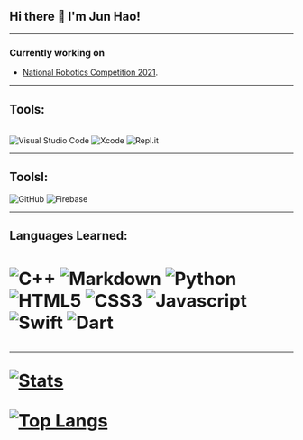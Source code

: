 ## Hi there 👋 I'm Jun Hao!
-----

### Currently working on 
- [National Robotics Competition 2021](https://github.com/JunHao28/NRC2021).
-----
**<h2>Tools:</h2>** <br>
![Visual Studio Code](https://img.shields.io/badge/Visual%20Studio%20Code-0078d7.svg?style=for-the-badge&logo=visual-studio-code&logoColor=white) ![Xcode](https://img.shields.io/badge/Xcode-007ACC?style=for-the-badge&logo=Xcode&logoColor=white) ![Repl.it](https://img.shields.io/badge/Repl.it-%230D101E.svg?style=for-the-badge&logo=replit&logoColor=white) 

---

**<h2>Toolsl:</h2>**
![GitHub](https://img.shields.io/badge/github-%23121011.svg?style=for-the-badge&logo=github&logoColor=white) ![Firebase](https://img.shields.io/badge/firebase-%23039BE5.svg?style=for-the-badge&logo=firebase)

---

**<h2>Languages Learned:<h2>**
![C++](https://img.shields.io/badge/c++-%2300599C.svg?style=for-the-badge&logo=c%2B%2B&logoColor=white) ![Markdown](https://img.shields.io/badge/markdown-%23000000.svg?style=for-the-badge&logo=markdown&logoColor=white) ![Python](https://img.shields.io/badge/python-3670A0?style=for-the-badge&logo=python&logoColor=ffdd54) ![HTML5](https://img.shields.io/badge/html5%20-%23E34F26.svg?&style=for-the-badge&logo=html5&logoColor=white) ![CSS3](https://img.shields.io/badge/css3%20-%231572B6.svg?&style=for-the-badge&logo=css3&logoColor=white) ![Javascript](https://img.shields.io/badge/javascript%20-%23323330.svg?&style=for-the-badge&logo=javascript&logoColor=%23F7DF1E) ![Swift](https://img.shields.io/badge/swift-%23FA7343.svg?&style=for-the-badge&logo=swift&logoColor=white) ![Dart](https://img.shields.io/badge/dart-%231CD2B8.svg?&style=for-the-badge&logo=dart&logoColor=white)

---

[![Stats](https://github-readme-stats.vercel.app/api?username=JunHao28&show_icons=true&theme=tokyonight&border_radius=10)](https://github.com/JunHao28/)

[![Top Langs](https://github-readme-stats.vercel.app/api/top-langs/?username=JunHao28&layout=compact&theme=tokyonight&border_radius=10)](https://github.com/JunHao28/)
<!--

Here are some ideas to get you started:

- 🔭 I’m currently working on ...
- 🌱 I’m currently learning ...
- 👯 I’m looking to collaborate on ...
- 🤔 I’m looking for help with ...
- 💬 Ask me about ...
- 📫 How to reach me: ...
- 😄 Pronouns: ...
- ⚡ Fun fact: ...
-->
